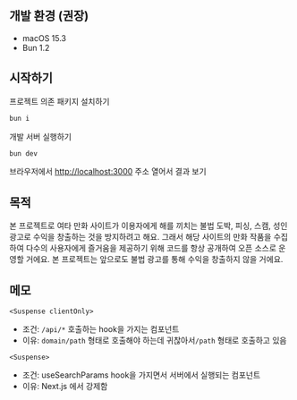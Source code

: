 ## 개발 환경 (권장)

- macOS 15.3
- Bun 1.2

## 시작하기

프로젝트 의존 패키지 설치하기

```bash
bun i
```

개발 서버 실행하기

```bash
bun dev
```

브라우저에서 [http://localhost:3000](http://localhost:3000) 주소 열어서 결과 보기

## 목적

본 프로젝트로 여타 만화 사이트가 이용자에게 해를 끼치는 불법 도박, 피싱, 스캠, 성인 광고로 수익을 창출하는 것을 방지하려고 해요. 그래서 해당 사이트의 만화 작품을 수집하여 다수의 사용자에게 즐거움을 제공하기 위해 코드를 항상 공개하여 오픈 소스로 운영할 거에요. 본 프로젝트는 앞으로도 불법 광고를 통해 수익을 창출하지 않을 거에요.

## 메모

`<Suspense clientOnly>`

- 조건: `/api/*` 호출하는 hook을 가지는 컴포넌트
- 이유: `domain/path` 형태로 호출해야 하는데 귀찮아서`/path` 형태로 호출하고 있음

`<Suspense>`

- 조건: useSearchParams hook을 가지면서 서버에서 실행되는 컴포넌트
- 이유: Next.js 에서 강제함
